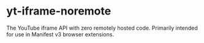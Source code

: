 # yt-iframe-noremote
The YouTube iframe API with zero remotely hosted code. Primarily intended for use in Manifest v3 browser extensions.
